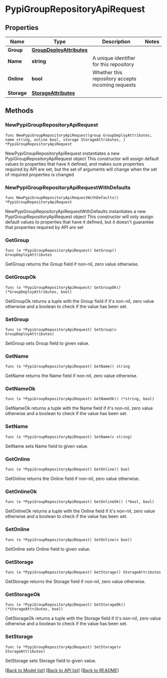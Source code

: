 # PypiGroupRepositoryApiRequest

## Properties

Name | Type | Description | Notes
------------ | ------------- | ------------- | -------------
**Group** | [**GroupDeployAttributes**](GroupDeployAttributes.md) |  | 
**Name** | **string** | A unique identifier for this repository | 
**Online** | **bool** | Whether this repository accepts incoming requests | 
**Storage** | [**StorageAttributes**](StorageAttributes.md) |  | 

## Methods

### NewPypiGroupRepositoryApiRequest

`func NewPypiGroupRepositoryApiRequest(group GroupDeployAttributes, name string, online bool, storage StorageAttributes, ) *PypiGroupRepositoryApiRequest`

NewPypiGroupRepositoryApiRequest instantiates a new PypiGroupRepositoryApiRequest object
This constructor will assign default values to properties that have it defined,
and makes sure properties required by API are set, but the set of arguments
will change when the set of required properties is changed

### NewPypiGroupRepositoryApiRequestWithDefaults

`func NewPypiGroupRepositoryApiRequestWithDefaults() *PypiGroupRepositoryApiRequest`

NewPypiGroupRepositoryApiRequestWithDefaults instantiates a new PypiGroupRepositoryApiRequest object
This constructor will only assign default values to properties that have it defined,
but it doesn't guarantee that properties required by API are set

### GetGroup

`func (o *PypiGroupRepositoryApiRequest) GetGroup() GroupDeployAttributes`

GetGroup returns the Group field if non-nil, zero value otherwise.

### GetGroupOk

`func (o *PypiGroupRepositoryApiRequest) GetGroupOk() (*GroupDeployAttributes, bool)`

GetGroupOk returns a tuple with the Group field if it's non-nil, zero value otherwise
and a boolean to check if the value has been set.

### SetGroup

`func (o *PypiGroupRepositoryApiRequest) SetGroup(v GroupDeployAttributes)`

SetGroup sets Group field to given value.


### GetName

`func (o *PypiGroupRepositoryApiRequest) GetName() string`

GetName returns the Name field if non-nil, zero value otherwise.

### GetNameOk

`func (o *PypiGroupRepositoryApiRequest) GetNameOk() (*string, bool)`

GetNameOk returns a tuple with the Name field if it's non-nil, zero value otherwise
and a boolean to check if the value has been set.

### SetName

`func (o *PypiGroupRepositoryApiRequest) SetName(v string)`

SetName sets Name field to given value.


### GetOnline

`func (o *PypiGroupRepositoryApiRequest) GetOnline() bool`

GetOnline returns the Online field if non-nil, zero value otherwise.

### GetOnlineOk

`func (o *PypiGroupRepositoryApiRequest) GetOnlineOk() (*bool, bool)`

GetOnlineOk returns a tuple with the Online field if it's non-nil, zero value otherwise
and a boolean to check if the value has been set.

### SetOnline

`func (o *PypiGroupRepositoryApiRequest) SetOnline(v bool)`

SetOnline sets Online field to given value.


### GetStorage

`func (o *PypiGroupRepositoryApiRequest) GetStorage() StorageAttributes`

GetStorage returns the Storage field if non-nil, zero value otherwise.

### GetStorageOk

`func (o *PypiGroupRepositoryApiRequest) GetStorageOk() (*StorageAttributes, bool)`

GetStorageOk returns a tuple with the Storage field if it's non-nil, zero value otherwise
and a boolean to check if the value has been set.

### SetStorage

`func (o *PypiGroupRepositoryApiRequest) SetStorage(v StorageAttributes)`

SetStorage sets Storage field to given value.



[[Back to Model list]](../README.md#documentation-for-models) [[Back to API list]](../README.md#documentation-for-api-endpoints) [[Back to README]](../README.md)


